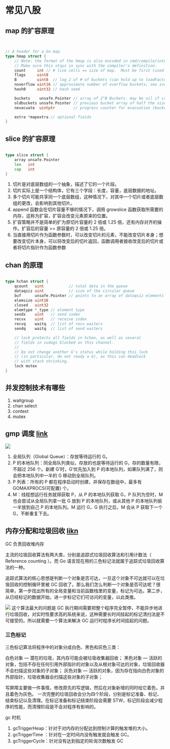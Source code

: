 # 常见八股

## map 的扩容原理

```go


// A header for a Go map.
type hmap struct {
	// Note: the format of the hmap is also encoded in cmd/compile/internal/reflectdata/reflect.go.
	// Make sure this stays in sync with the compiler's definition.
	count     int // # live cells == size of map.  Must be first (used by len() builtin)
	flags     uint8
	B         uint8  // log_2 of # of buckets (can hold up to loadFactor * 2^B items)
	noverflow uint16 // approximate number of overflow buckets; see incrnoverflow for details
	hash0     uint32 // hash seed

	buckets    unsafe.Pointer // array of 2^B Buckets. may be nil if count==0.
	oldbuckets unsafe.Pointer // previous bucket array of half the size, non-nil only when growing
	nevacuate  uintptr        // progress counter for evacuation (buckets less than this have been evacuated)

	extra *mapextra // optional fields
}

```

## slice 的扩容原理

```go

type slice struct {
	array unsafe.Pointer
	len   int
	cap   int
}

```

1. 切片是对底层数组的一个抽象，描述了它的一个片段。
1. 切片实际上是一个结构体，它有三个字段：长度，容量，底层数据的地址。
1. 多个切片可能共享同一个底层数组，这种情况下，对其中一个切片或者底层数组的更改，会影响到其他切片。
1. append 函数会在切片容量不够的情况下，调用 growslice 函数获取所需要的内存，这称为扩容，扩容会改变元素原来的位置。
1. 扩容策略并不是简单的扩为原切片容量的 2 倍或 1.25 倍，还有内存对齐的操作。扩容后的容量 >= 原容量的 2 倍或 1.25 倍。
1. 当直接用切片作为函数参数时，可以改变切片的元素，不能改变切片本身；想要改变切片本身，可以将改变后的切片返回，函数调用者接收改变后的切片或者将切片指针作为函数参数

## chan 的原理

```go

type hchan struct {
	qcount   uint           // total data in the queue
	dataqsiz uint           // size of the circular queue
	buf      unsafe.Pointer // points to an array of dataqsiz elements
	elemsize uint16
	closed   uint32
	elemtype *_type // element type
	sendx    uint   // send index
	recvx    uint   // receive index
	recvq    waitq  // list of recv waiters
	sendq    waitq  // list of send waiters

	// lock protects all fields in hchan, as well as several
	// fields in sudogs blocked on this channel.
	//
	// Do not change another G's status while holding this lock
	// (in particular, do not ready a G), as this can deadlock
	// with stack shrinking.
	lock mutex
}
```

## 并发控制技术有哪些

1. waitgroup
1. chan select
1. context
1. mutex

## gmp 调度 [link](https://learnku.com/articles/41728)

![](https://cdn.learnku.com/uploads/images/202003/11/58489/Ugu3C2WSpM.jpeg!large)

1. 全局队列（Global Queue）：存放等待运行的 G。
1. P 的本地队列：同全局队列类似，存放的也是等待运行的 G，存的数量有限，不超过 256 个。新建 G’时，G’优先加入到 P 的本地队列，如果队列满了，则会把本地队列中一半的 G 移动到全局队列。
1. P 列表：所有的 P 都在程序启动时创建，并保存在数组中，最多有 GOMAXPROCS(可配置) 个。
1. M：线程想运行任务就得获取 P，从 P 的本地队列获取 G，P 队列为空时，M 也会尝试从全局队列拿一批 G 放到 P 的本地队列，或从其他 P 的本地队列偷一半放到自己 P 的本地队列。M 运行 G，G 执行之后，M 会从 P 获取下一个 G，不断重复下去。

## 内存分配和垃圾回收 [likn](https://zhuanlan.zhihu.com/p/264789260)

GC 负责回收堆内存

主流的垃圾回收算法有两大类，分别是追踪式垃圾回收算法和引用计数法（ Reference counting ）。而 Go 语言现在用的三色标记法就属于追踪式垃圾回收算法的一种。

追踪式算法的核心思想是判断一个对象是否可达，一旦这个对象不可达就可以在垃圾回收的控制循环里被 GC 回收了。那么我们怎么判断一个对象是否可达呢？很简单，第一步找出所有的全局变量和当前函数栈里的变量，标记为可达。第二步，从已经标记的数据开始，进一步标记它们可访问的变量，以此类推。

![](https://pic2.zhimg.com/80/v2-9488a6193e540afc7a4bcd591afa6db5_1440w.jpg)
这个算法最大的问题是 GC 执行期间需要把整个程序完全暂停，不能异步地进行垃圾回收，对实时性要求高的系统来说，这种需要长时间挂起的标记清扫法是不可接受的。所以就需要一个算法来解决 GC 运行时程序长时间挂起的问题。

### 三色标记

三色标记算法将程序中的对象分成白色、黑色和灰色三类：

白色对象 — 潜在的垃圾，其内存可能会被垃圾收集器回收；
黑色对象 — 活跃的对象，包括不存在任何引用外部指针的对象以及从根对象可达的对象，垃圾回收器不会扫描这些对象的子对象；
灰色对象 — 活跃的对象，因为存在指向白色对象的外部指针，垃圾收集器会扫描这些对象的子对象；

写屏障主要做一件事情，修改原先的写逻辑，然后在对象新增的同时给它着色，并且着色为灰色。
一次完整的垃圾回收会分为四个阶段，分别是标记准备、标记、结束标记以及清理。在标记准备和标记结束阶段会需要 STW，标记阶段会减少程序的性能，而清理阶段是不会对程序有影响的。

gc 时机

1. gcTriggerHeap：针对于对内存的分配达到控制计算的触发堆的大小。
1. gcTriggerTime ：针对在一定时间内没有触发就会触发 GC。
1. gcTriggerCycle：针对没有达到指定的轮询次数触发 GC
